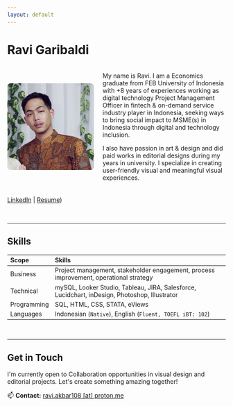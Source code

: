 ```yaml
---
layout: default
---
```

# Ravi Garibaldi  
<div style="display: flex; gap: 20px; align-items: center; margin: 20px 0;">

<img src="/assets/profile.jpg" alt="Ravi Garibaldi" style="width: 200px; border-radius: 8px;">   

  <div>

My name is Ravi. I am a Economics graduate from FEB University of Indonesia with +8 years of experiences working as digital technology Project Management Officer in fintech & on-demand service industry player in Indonesia, seeking ways to bring social impact to MSME(s) in Indonesia through digital and technology inclusion.

I also have passion in art & design and did paid works in editorial designs during my years in university. I specialize in creating user-friendly visual and meaningful visual experiences.

  </div>

</div>

[LinkedIn](https://www.linkedin.com/in/ravigaribaldi/) | [Resume](https://rvgbar.wordpress.com/wp-content/uploads/2025/05/resume-may-2025.pdf))

<br />

---

## Skills  


| Scope    | Skills                                                                                          |
|:---------|:------------------------------------------------------------------------------------------------|
| Business  | Project management, stakeholder engagement, process improvement, operational strategy          |
| Technical | mySQL, Looker Studio, Tableau, JIRA, Salesforce, Lucidchart, inDesign, Photoshop, Illustrator  |
| Programming | SQL, HTML, CSS, STATA, eViews                                                                |
| Languages | Indonesian (`Native`), English (`Fluent, TOEFL iBT: 102`)                                      |

<br />

---

## Get in Touch  
I'm currently open to Collaboration opportunities in visual design and editorial projects. Let's create something amazing together!  

📫 **Contact:** [ravi.akbar108 [at] proton.me](mailto:ravi.akbar108@proton.me)
